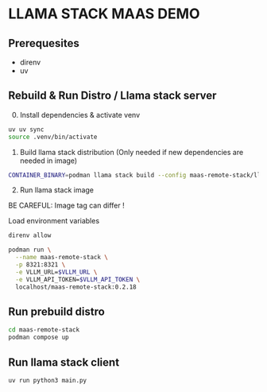 # LLAMA STACK MAAS DEMO 

## Prerequesites

- direnv
- uv


## Rebuild & Run Distro / Llama stack server 

0. Install dependencies & activate venv

```bash
uv uv sync        
source .venv/bin/activate 
```


1. Build llama stack distribution (Only needed if new dependencies are needed in image)

```bash
CONTAINER_BINARY=podman llama stack build --config maas-remote-stack/llamastack-m-build.yaml --image-name maas-remote-stack
```


2. Run llama stack image 

BE CAREFUL: Image tag can differ ! 

Load environment variables
```bash
direnv allow
```

```bash
podman run \
  --name maas-remote-stack \
  -p 8321:8321 \
  -e VLLM_URL=$VLLM_URL \
  -e VLLM_API_TOKEN=$VLLM_API_TOKEN \
  localhost/maas-remote-stack:0.2.18
```


## Run prebuild distro 

```bash
cd maas-remote-stack 
podman compose up
```


## Run llama stack client 

```bash
uv run python3 main.py
```